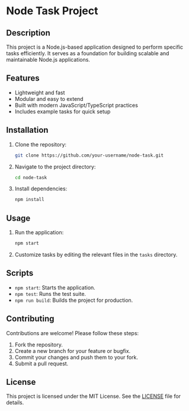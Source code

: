 # Node Task Project

## Description

This project is a Node.js-based application designed to perform specific tasks efficiently. It serves as a foundation for building scalable and maintainable Node.js applications.

## Features

- Lightweight and fast
- Modular and easy to extend
- Built with modern JavaScript/TypeScript practices
- Includes example tasks for quick setup

## Installation

1. Clone the repository:
    ```bash
    git clone https://github.com/your-username/node-task.git
    ```
2. Navigate to the project directory:
    ```bash
    cd node-task
    ```
3. Install dependencies:
    ```bash
    npm install
    ```

## Usage

1. Run the application:
    ```bash
    npm start
    ```
2. Customize tasks by editing the relevant files in the `tasks` directory.

## Scripts

- `npm start`: Starts the application.
- `npm test`: Runs the test suite.
- `npm run build`: Builds the project for production.

## Contributing

Contributions are welcome! Please follow these steps:

1. Fork the repository.
2. Create a new branch for your feature or bugfix.
3. Commit your changes and push them to your fork.
4. Submit a pull request.

## License

This project is licensed under the MIT License. See the [LICENSE](LICENSE) file for details.